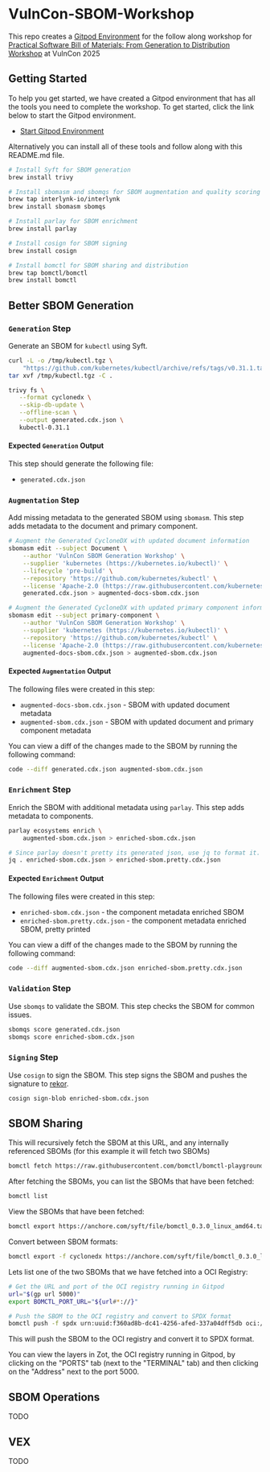 # VulnCon-SBOM-Workshop

This repo creates a [Gitpod Environment](https://gitpod.io/?autostart=true&useLatest=true#https://github.com/SBOM-Community/VulnCon-SBOM-Workshop) for the follow along workshop for [Practical Software Bill of Materials: From Generation to Distribution Workshop](https://docs.google.com/presentation/d/1v0QT48iHWxNUJ4j3b0hyVp2zG25h60CK7PhVOUeexMc/edit?usp=sharing) at VulnCon 2025

## Getting Started

To help you get started, we have created a Gitpod environment that has all the tools you need to complete the workshop. To get started, click the link below to start the Gitpod environment.

- [Start Gitpod Environment](https://gitpod.io/?autostart=true&useLatest=true#https://github.com/SBOM-Community/VulnCon-SBOM-Workshop)

Alternatively you can install all of these tools and follow along with this README.md file.

``` bash
# Install Syft for SBOM generation
brew install trivy

# Install sbomasm and sbomqs for SBOM augmentation and quality scoring
brew tap interlynk-io/interlynk
brew install sbomasm sbomqs

# Install parlay for SBOM enrichment
brew install parlay

# Install cosign for SBOM signing
brew install cosign

# Install bomctl for SBOM sharing and distribution
brew tap bomctl/bomctl
brew install bomctl
```

## Better SBOM Generation

### `Generation` Step

Generate an SBOM for `kubectl` using Syft.

``` bash
curl -L -o /tmp/kubectl.tgz \
    "https://github.com/kubernetes/kubectl/archive/refs/tags/v0.31.1.tar.gz"
tar xvf /tmp/kubectl.tgz -C .

trivy fs \
   --format cyclonedx \
   --skip-db-update \
   --offline-scan \
   --output generated.cdx.json \
   kubectl-0.31.1
```

#### Expected `Generation` Output

This step should generate the following file:

- `generated.cdx.json`

### `Augmentation` Step

Add missing metadata to the generated SBOM using `sbomasm`. This step adds
metadata to the document and primary component.

``` bash
# Augment the Generated CycloneDX with updated document information
sbomasm edit --subject Document \
    --author 'VulnCon SBOM Generation Workshop' \
    --supplier 'kubernetes (https://kubernetes.io/kubectl)' \
    --lifecycle 'pre-build' \
    --repository 'https://github.com/kubernetes/kubectl' \
    --license 'Apache-2.0 (https://raw.githubusercontent.com/kubernetes/kubectl/refs/heads/master/LICENSE)' \
    generated.cdx.json > augmented-docs-sbom.cdx.json

# Augment the Generated CycloneDX with updated primary component information
sbomasm edit --subject primary-component \
    --author 'VulnCon SBOM Generation Workshop' \
    --supplier 'kubernetes (https://kubernetes.io/kubectl)' \
    --repository 'https://github.com/kubernetes/kubectl' \
    --license 'Apache-2.0 (https://raw.githubusercontent.com/kubernetes/kubectl/refs/heads/master/LICENSE)' \
    augmented-docs-sbom.cdx.json > augmented-sbom.cdx.json
```

#### Expected `Augmentation` Output

The following files were created in this step:

- `augmented-docs-sbom.cdx.json` - SBOM with updated document metadata
- `augmented-sbom.cdx.json` - SBOM with updated document and primary component metadata

You can view a diff of the changes made to the SBOM by running the following command:

``` bash
code --diff generated.cdx.json augmented-sbom.cdx.json
```

### `Enrichment` Step

Enrich the SBOM with additional metadata using `parlay`. This step adds
metadata to components.

``` bash
parlay ecosystems enrich \
    augmented-sbom.cdx.json > enriched-sbom.cdx.json

# Since parlay doesn't pretty its generated json, use jq to format it.
jq . enriched-sbom.cdx.json > enriched-sbom.pretty.cdx.json
```

#### Expected `Enrichment` Output

The following files were created in this step:

- `enriched-sbom.cdx.json` - the component metadata enriched SBOM
- `enriched-sbom.pretty.cdx.json` - the component metadata enriched SBOM, pretty printed

You can view a diff of the changes made to the SBOM by running the following command:

``` bash
code --diff augmented-sbom.cdx.json enriched-sbom.pretty.cdx.json
```

### `Validation` Step

Use `sbomqs` to validate the SBOM. This step checks the SBOM for common issues.

``` bash
sbomqs score generated.cdx.json
sbomqs score enriched-sbom.cdx.json
```

### `Signing` Step

Use `cosign` to sign the SBOM. This step signs the SBOM and pushes the signature to [rekor](https://search.sigstore.dev/).

``` bash
cosign sign-blob enriched-sbom.cdx.json
```

## SBOM Sharing

This will recursively fetch the SBOM at this URL, and any internally referenced SBOMs (for this example it will fetch two SBOMs)

``` bash
bomctl fetch https://raw.githubusercontent.com/bomctl/bomctl-playground/main/examples/bomctl-container-image/bomctl_bomctl_v0.3.0.cdx.json
```

After fetching the SBOMs, you can list the SBOMs that have been fetched:

``` bash
bomctl list
```

View the SBOMs that have been fetched:

``` bash
bomctl export https://anchore.com/syft/file/bomctl_0.3.0_linux_amd64.tar.gz-1b838d44-9d3c-47d0-9f7f-846397e701fa#DOCUMENT
```

Convert between SBOM formats:

``` bash
bomctl export -f cyclonedx https://anchore.com/syft/file/bomctl_0.3.0_linux_amd64.tar.gz-1b838d44-9d3c-47d0-9f7f-846397e701fa#DOCUMENT
```

Lets list one of the two SBOMs that we have fetched into a OCI Registry:

``` bash
# Get the URL and port of the OCI registry running in Gitpod
url="$(gp url 5000)"
export BOMCTL_PORT_URL="${url#*://}"

# Push the SBOM to the OCI registry and convert to SPDX format
bomctl push -f spdx urn:uuid:f360ad8b-dc41-4256-afed-337a04dff5db oci://${BOMCTL_PORT_URL}/hello-bomctl:latest
```

This will push the SBOM to the OCI registry and convert it to SPDX format.

You can view the layers in Zot, the OCI registry running in Gitpod, by clicking on the "PORTS" tab (next to the "TERMINAL" tab) and then clicking on the "Address" next to the port 5000.

## SBOM Operations

TODO

## VEX

TODO
